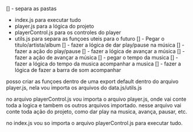 [] - separa as pastas
  - index.js para executar tudo
  - player.js para a lógica do projeto
  - playerControl.js para os controles do player
  - utils.js para separa as funçoes uteis para o futuro
[] - Pegar o titulo/artista/album
[] - fazer a lógica de dar play/pause na música
[] - fazer a ação do play/pause
[] - fazer a lógica de avançar a música
[] - fazer a ação de avançar a música
[] - pegar o tempo da musica
[] - fazer a lógica do tempo da musica acompanhar a musica
[] - fazer a lógica de fazer a barra de som acompanhar

posso criar as funçoes dentro de uma export default dentro do arquivo player.js, nela vou importa os arquivos do data.js/utils.js

no arquivo playerControl.js vou importa o arquivo player.js, onde vai conte toda a logica e tambem os outros arquivos importado. nesse arquivo vai conte toda ação do projeto, como dar play na musica, avança, pausar, etc.

no index.js vou so importa o arquivo playerControl.js para executar tudo.

